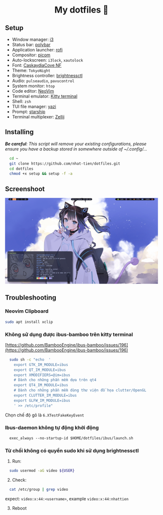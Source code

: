 <h1 align="center" >My dotfiles 📁</h1> 

## Setup

- Window manager: [i3](https://github.com/i3/i3)
- Status bar: [polybar](https://github.com/polybar/polybar)
- Application launcher: [rofi](https://github.com/polybar/polybar)
- Compositor: [picom](https://github.com/yshui/picom)
- Auto-lockscreen: `i3lock`, `xautolock`
- Font: [CaskaydiaCove NF](https://www.nerdfonts.com/font-donloads)
- Theme: `TokyoNight`
- Brightness controller: [brightnessctl](https://github.com/Hummer12007/brightnessctl)
- Audio: `pulseaudio`, `pavucontrol` 
- System monitor: `htop`
- Code editor: [NeoVim](https://github.com/neovim/neovim)
- Terminal emulator: [Kitty terminal](https://github.com/kovidgoyal/kitty)
- Shell: `zsh` 
- TUI file manager: [yazi](https://github.com/sxyazi/yazi)
- Prompt: [starship](https://github.com/starship/starship) 
- Terminal multiplexer: [Zellij](https://github.com/zellij-org/zellij)

## Installing
***Be careful**: This script will remove your existing configurations, please ensure you have a backup stored in somewhere outside of ~/.config/...*

```bash
  cd ~
  git clone https://github.com/nhat-tien/dotfiles.git
  cd dotfiles
  chmod +x setup && setup -f -a
```

## Screenshoot

![screenshoot](/rice.png)

## Troubleshooting 

### Neovim Clipboard 

```bash
sudo apt install xclip
```

### Không sử dụng được ibus-bamboo trên kitty terminal

[https://github.com/BambooEngine/ibus-bamboo/issues/196](https://github.com/BambooEngine/ibus-bamboo/issues/196)

```bash
  sudo sh -c "echo  '
    export GTK_IM_MODULE=ibus
    export QT_IM_MODULE=ibus
    export XMODIFIERS=@im=ibus
    # Dành cho những phần mềm dựa trên qt4
    export QT4_IM_MODULE=ibus
    # Dành cho những phần mềm dùng thư viện đồ họa clutter/OpenGL
    export CLUTTER_IM_MODULE=ibus
    export GLFW_IM_MODULE=ibus
    ' >> /etc/profile"
```
Chọn chế độ gõ là `6.XTestFakeKeyEvent`

### Ibus-daemon không tự động khởi động

```txt
  exec_always --no-startup-id $HOME/dotfiles/ibus/launch.sh
```

### Từ chối không có quyền sudo khi sử dụng brightnessctl

1. Run: 
```bash
  sudo usermod -aG video ${USER}
```

2. Check:
```bash
  cat /etc/group | grep video
```
expect: `video:x:44:<username>`, example `video:x:44:nhattien`

3. Reboot 
